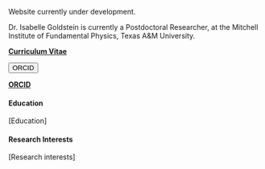 Website currently under development. 

Dr. Isabelle Goldstein is currently a Postdoctoral Researcher, at the Mitchell Institute of Fundamental Physics, Texas A&M University.

<a href="https://isabelle-goldstein.github.io/folder/GoldsteinCV_v2.pdf" target="_blank"><strong>Curriculum Vitae</strong></a>

<button onclick="location.href='https://orcid.org/0000-0001-9247-9474'">ORCID</button>

<a href="https://orcid.org/0000-0001-9247-9474"><strong>ORCID</strong></a>

#### Education
[Education]

#### Research Interests
[Research interests]
